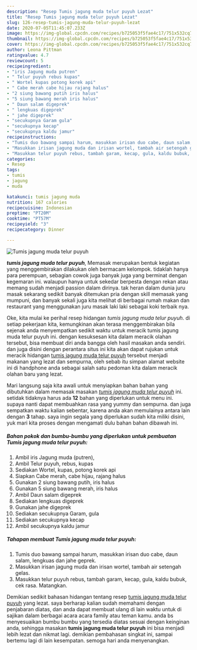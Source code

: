 ```yaml
---
description: "Resep Tumis jagung muda telur puyuh Lezat"
title: "Resep Tumis jagung muda telur puyuh Lezat"
slug: 126-resep-tumis-jagung-muda-telur-puyuh-lezat
date: 2020-07-05T11:45:07.233Z
image: https://img-global.cpcdn.com/recipes/b725053f5fae4c17/751x532cq70/tumis-jagung-muda-telur-puyuh-foto-resep-utama.jpg
thumbnail: https://img-global.cpcdn.com/recipes/b725053f5fae4c17/751x532cq70/tumis-jagung-muda-telur-puyuh-foto-resep-utama.jpg
cover: https://img-global.cpcdn.com/recipes/b725053f5fae4c17/751x532cq70/tumis-jagung-muda-telur-puyuh-foto-resep-utama.jpg
author: Leona Pittman
ratingvalue: 4.7
reviewcount: 5
recipeingredient:
- "iris Jagung muda putren"
- " Telur puyuh rebus kupas"
- " Wortel kupas potong korek api"
- " Cabe merah cabe hijau rajang halus"
- "2 siung bawang putih iris halus"
- "5 siung bawang merah iris halus"
- " Daun salam digeprek"
- " lengkuas digeprek"
- " jahe digeprek"
- "secukupnya Garam gula"
- "secukupnya kecap"
- "secukupnya kaldu jamur"
recipeinstructions:
- "Tumis duo bawang sampai harum, masukkan irisan duo cabe, daun salam, lengkuas dan jahe geprek."
- "Masukkan irisan jagung muda dan irisan wortel, tambah air setengah gelas."
- "Masukkan telur puyuh rebus, tambah garam, kecap, gula, kaldu bubuk, cek rasa. Matangkan."
categories:
- Resep
tags:
- tumis
- jagung
- muda

katakunci: tumis jagung muda 
nutrition: 167 calories
recipecuisine: Indonesian
preptime: "PT20M"
cooktime: "PT57M"
recipeyield: "3"
recipecategory: Dinner

---
```



![Tumis jagung muda telur puyuh](https://img-global.cpcdn.com/recipes/b725053f5fae4c17/751x532cq70/tumis-jagung-muda-telur-puyuh-foto-resep-utama.jpg)

<b><i>tumis jagung muda telur puyuh</i></b>, Memasak merupakan bentuk kegiatan yang menggembirakan dilakukan oleh bermacam kelompok. tidaklah hanya para perempuan, sebagian cowok juga banyak juga yang berminat dengan kegemaran ini. walaupun hanya untuk sekedar berpesta dengan rekan atau memang sudah menjadi passion dalam dirinya. tak heran dalam dunia juru masak sekarang sedikit banyak ditemukan pria dengan skill memasak yang mumpuni, dan banyak sekali juga kita melihat di berbagai rumah makan dan restaurant yang menggunakan juru masak laki laki sebagai koki terbaik nya.

Oke, kita mulai ke perihal resep hidangan <i>tumis jagung muda telur puyuh</i>. di setiap pekerjaan kita, kemungkinan akan terasa menggembirakan bila sejenak anda menyempatkan sedikit waktu untuk meracik tumis jagung muda telur puyuh ini. dengan kesuksesan kita dalam meracik olahan tersebut, bisa membuat diri anda bangga oleh hasil masakan anda sendiri. dan juga disini dengan perantara situs ini kita akan dapat rujukan untuk meracik hidangan <u>tumis jagung muda telur puyuh</u> tersebut menjadi makanan yang lezat dan sempurna, oleh sebab itu simpan alamat website ini di handphone anda sebagai salah satu pedoman kita dalam meracik olahan baru yang lezat.




Mari langsung saja kita awali untuk menyiapkan bahan bahan yang dibutuhkan dalam memasak masakan <u><i>tumis jagung muda telur puyuh</i></u> ini. setidak tidaknya harus ada <b>12</b> bahan yang diperlukan untuk menu ini. supaya nanti dapat membuahkan rasa yang yummy dan sempurna. dan juga sempatkan waktu kalian sebentar, karena anda akan memulainya antara lain dengan <b>3</b> tahap. saya ingin segala yang diperlukan sudah kita miliki disini, yuk mari kita proses dengan mengamati dulu bahan bahan dibawah ini.

<!--inarticleads1-->

##### Bahan pokok dan bumbu-bumbu yang diperlukan untuk pembuatan Tumis jagung muda telur puyuh:

1. Ambil iris Jagung muda (putren),
1. Ambil  Telur puyuh, rebus, kupas
1. Sediakan  Wortel, kupas, potong korek api
1. Siapkan  Cabe merah, cabe hijau, rajang halus
1. Gunakan 2 siung bawang putih, iris halus
1. Gunakan 5 siung bawang merah, iris halus
1. Ambil  Daun salam digeprek
1. Sediakan  lengkuas digeprek
1. Gunakan  jahe digeprek
1. Sediakan secukupnya Garam, gula
1. Sediakan secukupnya kecap
1. Ambil secukupnya kaldu jamur




<!--inarticleads2-->

##### Tahapan membuat Tumis jagung muda telur puyuh:

1. Tumis duo bawang sampai harum, masukkan irisan duo cabe, daun salam, lengkuas dan jahe geprek.
1. Masukkan irisan jagung muda dan irisan wortel, tambah air setengah gelas.
1. Masukkan telur puyuh rebus, tambah garam, kecap, gula, kaldu bubuk, cek rasa. Matangkan.




Demikian sedikit bahasan hidangan tentang resep <u>tumis jagung muda telur puyuh</u> yang lezat. saya berharap kalian sudah memahami dengan penjabaran diatas, dan anda dapat membuat ulang di lain waktu untuk di sajikan dalam berbagai acara acara family atau teman kamu. anda bs menyesuaikan bumbu bumbu yang tersedia diatas sesuai dengan keinginan anda, sehingga masakan <b>tumis jagung muda telur puyuh</b> ini bisa menjadi lebih lezat dan nikmat lagi. demikian pembahasan singkat ini, sampai bertemu lagi di lain kesempatan. semoga hari anda menyenangkan.
